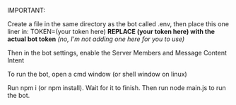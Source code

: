 IMPORTANT:

Create a file in the same directory as the bot called .env, then place this one liner in:
TOKEN=(your token here)
**REPLACE (your token here) with the actual bot token**
_(no, I'm not adding one here for you to use)_

Then in the bot settings, enable the Server Members and Message Content Intent

To run the bot, open a cmd window (or shell window on linux)

Run npm i (or npm install). Wait for it to finish. Then run node main.js to run the bot.
